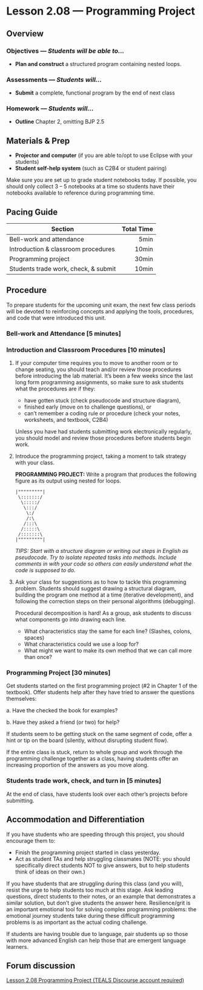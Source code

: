 Lesson 2.08 — Programming Project
====================================================================================================

Overview
--------
### Objectives — _Students will be able to…_
- **Plan and construct** a structured program containing nested loops.

### Assessments — _Students will…_
- **Submit** a complete, functional program by the end of next class

### Homework — _Students will…_
- **Outline** Chapter 2, omitting BJP 2.5


Materials & Prep
----------------
- **Projector and computer** (if you are able to/opt to use Eclipse with your students)
- **Student self-help system** (such as C2B4 or student pairing)

Make sure you are set up to grade student notebooks today. If possible, you should only collect 3 –
5 notebooks at a time so students have their notebooks available to reference during programming
time.


Pacing Guide
------------
| Section                              | Total Time |
|--------------------------------------|-----------:|
| Bell-work and attendance             |       5min |
| Introduction & classroom procedures  |      10min |
| Programming project                  |      30min |
| Students trade work, check, & submit |      10min |


Procedure
---------
To prepare students for the upcoming unit exam, the next few class periods will be devoted to
reinforcing concepts and applying the tools, procedures, and code that were introduced this unit.

### Bell-work and Attendance \[5 minutes\]

### Introduction and Classroom Procedures \[10 minutes\]

1. If your computer time requires you to move to another room or to change seating, you should teach
   and/or review those procedures before introducing the lab material. It’s been a few weeks since
   the last long form programming assignments, so make sure to ask students what the procedures are
   if they:

   - have gotten stuck (check pseudocode and structure diagram),
   - finished early (move on to challenge questions), or
   - can’t remember a coding rule or procedure (check your notes, worksheets, and textbook, C2B4)

   Unless you have had students submitting work electronically regularly, you should model and
   review those procedures before students begin work.

2. Introduce the programming project, taking a moment to talk strategy with your class.

   **PROGRAMMING PROJECT:** Write a program that produces the following figure as its output using
   nested for loops.

    ```
    |"""""""""|
     \:::::::/
      \:::::/
       \:::/
        \:/
        /:\
       /:::\
      /:::::\
     /:::::::\
    |"""""""""|
    ```

   _TIPS: Start with a structure diagram or writing out steps in English as pseudocode. Try to
   isolate repeated tasks into methods. Include comments in with your code so others can easily
   understand what the code is supposed to do._

3. Ask your class for suggestions as to how to tackle this programming problem. Students should
   suggest drawing a structural diagram, building the program one method at a time (iterative
   development), and following the correction steps on their personal algorithms (debugging).

   Procedural decomposition is hard! As a group, ask students to discuss what components go into
   drawing each line.

   - What characteristics stay the same for each line? (Slashes, colons, spaces)
   - What characteristics could we use a loop for?
   - What might we want to make its own method that we can call more than once?

### Programming Project \[30 minutes\]

Get students started on the first programming project (\#2 in Chapter 1 of the textbook). Offer
students help after they have tried to answer the questions themselves:

a. Have the checked the book for examples?

b. Have they asked a friend (or two) for help?

If students seem to be getting stuck on the same segment of code, offer a hint or tip on the board
(silently, without disrupting student flow).

If the entire class is stuck, return to whole group and work through the programming challenge
together as a class, having students offer an increasing proportion of the answers as you move
along.

### Students trade work, check, and turn in \[5 minutes\]
At the end of class, have students look over each other’s projects before submitting.


Accommodation and Differentiation
---------------------------------
If you have students who are speeding through this project, you should encourage them to:

- Finish the programming project started in class yesterday.
- Act as student TAs and help struggling classmates (NOTE: you should specifically direct students
  NOT to give answers, but to help students think of ideas on their own.)

If you have students that are struggling during this class (and you will), resist the urge to help
students too much at this stage. Ask leading questions, direct students to their notes, or an
example that demonstrates a similar solution, but don’t give students the answer here.
Resilience/grit is an important emotional tool for solving complex programming problems: the
emotional journey students take during these difficult programming problems is as important as the
actual coding challenge.

If students are having trouble due to language, pair students up so those with more advanced English
can help those that are emergent language learners.


Forum discussion
---------------------------
[Lesson 2.08 Programming Project (TEALS Discourse account required)](http://forums.tealsk12.org/c/unit-2/2-08-programming-project)
